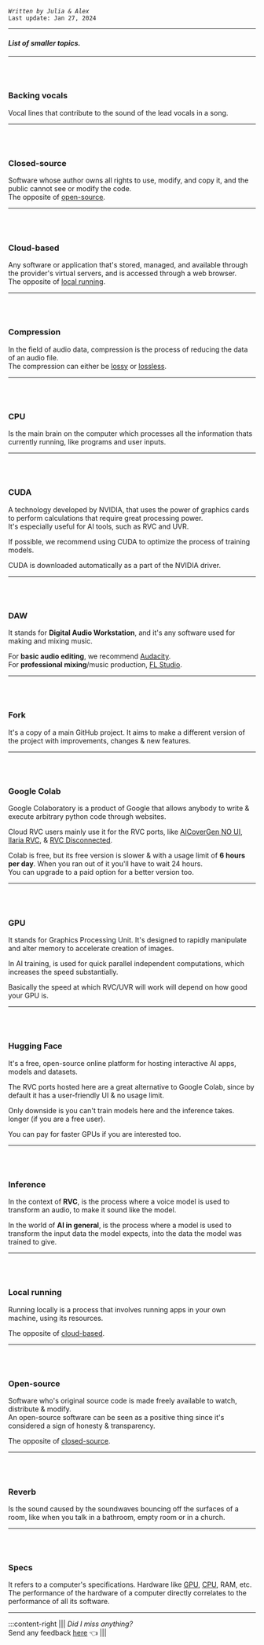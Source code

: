 *``Written by Julia & Alex``*       
``Last update: Jan 27, 2024``
***
#### *List of smaller topics.*         
***
###### ‎
### Backing vocals
Vocal lines that contribute to the sound of the lead vocals in a song.      
***
###### ‎
### Closed-source
Software whose author owns all rights to use, modify, and copy it, and the public cannot see or modify the code.    
The opposite of [<u>open-source</u>](https://rvc-docs.github.io/Docs/other/glossary/#open-source).        
***
###### ‎
### Cloud-based
Any software or application that's stored, managed, and available through the provider's virtual servers, and is accessed through a web browser.        
The opposite of [<u>local running</u>](http://localhost:5000/Docs/other/glossary/#local-running).          
***
###### ‎       
### Compression
In the field of audio data, compression is the process of reducing the data of an audio file.            
The compression can either be [<u>lossy</u>](https://rvc-docs.github.io/Docs/rvc-resources/audio-formats--sample-rate/#lossy-formats) or [<u>lossless</u>](https://rvc-docs.github.io/Docs/rvc-resources/audio-formats--sample-rate/#lossless-formats).        
***
###### ‎       
### CPU
Is the main brain on the computer which processes all the information thats currently running, like programs and user inputs.        
***
###### ‎       
### CUDA
A technology developed by NVIDIA, that uses the power of graphics cards to perform calculations that require great processing power.    
It's especially useful for AI tools, such as RVC and UVR.        

If possible, we recommend using CUDA to optimize the process of training models.           

CUDA is downloaded automatically as a part of the NVIDIA driver.            
***
###### ‎       
### DAW
It stands for **Digital Audio Workstation**, and it's any software used for making and mixing music.    

For **basic audio editing**, we recommend [<u>Audacity</u>](https://www.audacityteam.org/).     
For **professional mixing**/music production, [<u>FL Studio</u>](https://www.image-line.com/fl-studio-download/).        
***
###### ‎       
### Fork
It's a copy of a main GitHub project. It aims to make a different version of the project with improvements, changes & new features.       
***
###### ‎
### Google Colab
Google Colaboratory is a product of Google that allows anybody to write & execute arbitrary python code through websites.     

Cloud RVC users mainly use it for the RVC ports, like [<u>AICoverGen NO UI</u>](https://rvc-docs.github.io/Docs/rvc/cloud/inference/aicovergen-no-ui/), [<u>Ilaria RVC</u>](https://rvc-docs.github.io/Docs/rvc/cloud/inference/ilaria-rvc/), & [<u>RVC Disconnected</u>](https://rvc-docs.github.io/Docs/rvc/cloud/training/rvc-disconnected/).    

Colab is free, but its free version is slower & with a usage limit of **6 hours per day**. When you ran out of it you'll have to wait 24 hours.     
You can upgrade to a paid option for a better version too. 
***
###### ‎       
### GPU
It stands for Graphics Processing Unit. It's designed to rapidly manipulate and alter memory to accelerate creation of images.    

In AI training, is used for quick parallel independent computations, which increases the speed substantially.     

Basically the speed at which RVC/UVR will work will depend on how good your GPU is.       
***
###### ‎       
### Hugging Face
It's a free, open-source online platform for hosting interactive AI apps, models and datasets.      

The RVC ports hosted here are a great alternative to Google Colab, since by default it has a user-friendly UI & no usage limit. 

Only downside is you can't train models here and the inference takes. longer (if you are a free user).

You can pay for faster GPUs if you are interested too.                           
***
###### ‎       
### Inference
In the context of **RVC**, is the process where a voice model is used to transform an audio, to make it sound like the model.       

In the world of **AI in general**, is the process where a model is used to transform the input data the model expects, into the data the model was trained to give.       
***
###### ‎       
### Local running
Running locally is a process that involves running apps in your own machine, using its resources.       

The opposite of [<u>cloud-based</u>](https://rvc-docs.github.io/Docs/other/glossary/#cloud-based).     
***
###### ‎       
### Open-source
Software who's original source code is made freely available to watch, distribute & modify.       
An open-source software can be seen as a positive thing since it's considered a sign of honesty & transparency.   

The opposite of [<u>closed-source</u>](https://rvc-docs.github.io/Docs/other/glossary/#closed-source).     
***
###### ‎       
### Reverb
Is the sound caused by the soundwaves bouncing off the surfaces of a room, like when you talk in a bathroom, empty room or in a church.     
***
###### ‎       
### Specs
It refers to a computer's specifications. Hardware like [<u>GPU</u>](http://localhost:5000/Docs/other/glossary/#gpu), [<u>CPU</u>](http://localhost:5000/Docs/other/glossary/#cpu), RAM, etc.     
The performance of the hardware of a computer directly correlates to the performance of all its software.
***
:::content-right
||| *Did I miss anything?*        
Send any feedback [<u>here</u>](https://forms.gle/5i6hTJRVkXRohvVF9) 👈
|||
